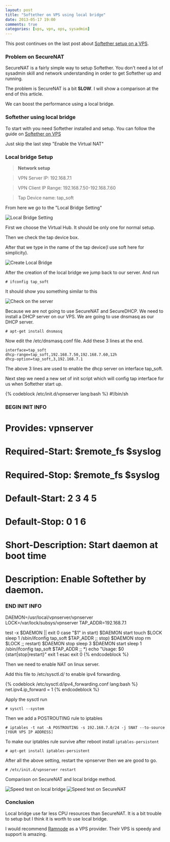 ```yaml
---
layout: post
title: "Softether on VPS using local bridge"
date: 2013-05-17 19:00
comments: true
categories: [vps, vpn, ops, sysadmin]
---
```


This post continues on the last post about [Softether setup on a VPS](http://linc01n.github.io/blog/2013/03/19/softether-on-vps/).

### Problem on SecureNAT
SecureNAT is a fairly simple way to setup Softether. You don't need a lot of sysadmin skill and network understanding in order to get Softether up and running.

The problem is SecureNAT is a bit **SLOW**. I will show a comparison at the end of this article.

We can boost the performance using a local bridge.

### Softether using local bridge

To start with you need Softether installed and setup. You can follow the guide on [Softether on VPS](http://linc01n.github.io/blog/2013/03/19/softether-on-vps/)

Just skip the last step "Enable the Virtual NAT"

### Local bridge Setup


>**Network setup**

>VPN Server IP: 192.168.7.1

>VPN Client IP Range: 192.168.7.50-192.168.7.60

>Tap Device name: tap_soft


From here we go to the "Local Bridge Setting"

![Local Bridge Setting](/images/softether_local_bridge/local-bridge-setting.png)

First we choose the Virtual Hub. It should be only one for normal setup.

Then we check the tap device box.

After that we type in the name of the tap device(I use soft here for simplicity).

![Create Local Bridge](/images/softether_local_bridge/create-local-bridge.png)

After the creation of the local bridge we jump back to our server. And run

```
# ifconfig tap_soft 
```

It should show you something similar to this

![Check on the server](/images/softether_local_bridge/check-on-the-sever.png)


Because we are not going to use SecureNAT and SecureDHCP. We need to install a DHCP server on our VPS. We are going to use dnsmasq as our DHCP server.

```
# apt-get install dnsmasq
```

Now edit the /etc/dnsmasq.conf file. Add these 3 lines at the end.

```
interface=tap_soft
dhcp-range=tap_soft,192.168.7.50,192.168.7.60,12h
dhcp-option=tap_soft,3,192.168.7.1
```

The above 3 lines are used to enable the dhcp server on interface tap_soft.

Next step we need a new set of init script which will config tap interface for us when Softether start up.

{% codeblock /etc/init.d/vpnserver lang:bash %}
#!/bin/sh
### BEGIN INIT INFO
# Provides:          vpnserver
# Required-Start:    $remote_fs $syslog
# Required-Stop:     $remote_fs $syslog
# Default-Start:     2 3 4 5
# Default-Stop:      0 1 6
# Short-Description: Start daemon at boot time
# Description:       Enable Softether by daemon.
### END INIT INFO
DAEMON=/usr/local/vpnserver/vpnserver
LOCK=/var/lock/subsys/vpnserver
TAP_ADDR=192.168.7.1

test -x $DAEMON || exit 0
case "$1" in
start)
$DAEMON start
touch $LOCK
sleep 1
/sbin/ifconfig tap_soft $TAP_ADDR
;;
stop)
$DAEMON stop
rm $LOCK
;;
restart)
$DAEMON stop
sleep 3
$DAEMON start
sleep 1
/sbin/ifconfig tap_soft $TAP_ADDR
;;
*)
echo "Usage: $0 {start|stop|restart}"
exit 1
esac
exit 0
{% endcodeblock %}

Then we need to enable NAT on linux server.

Add this file to /etc/sysctl.d/ to enable ipv4 forwarding.

{% codeblock /etc/sysctl.d/ipv4_forwarding.conf lang:bash %}
net.ipv4.ip_forward = 1
{% endcodeblock %}

Apply the sysctl run

```
# sysctl --system
```

Then we add a POSTROUTING rule to iptables

```
# iptables -t nat -A POSTROUTING -s 192.168.7.0/24 -j SNAT --to-source [YOUR VPS IP ADDRESS]
```

To make our iptables rule survive after reboot install `iptables-persistent`

```
# apt-get install iptables-persistent
```

After all the above setting, restart the vpnserver then we are good to go.

```
# /etc/init.d/vpnserver restart
```

Comparison on SecureNAT and local bridge method.

![Speed test on local bridge](/images/softether_local_bridge/l2tp_bridge.png)
![Speed test on SecureNAT](/images/softether_local_bridge/l2tp_SecureNAT.png)

### Conclusion

Local bridge use far less CPU resources than SecureNAT. It is a bit trouble to setup but I think it is worth to use local bridge.

I would recommend [Ramnode](https://clientarea.ramnode.com/aff.php?aff=319) as a VPS provider. Their VPS is speedy and support is amazing.
